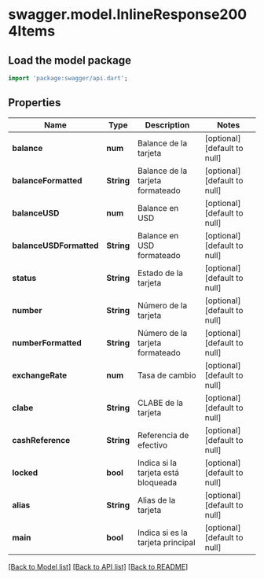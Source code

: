 # swagger.model.InlineResponse2004Items

## Load the model package
```dart
import 'package:swagger/api.dart';
```

## Properties
Name | Type | Description | Notes
------------ | ------------- | ------------- | -------------
**balance** | **num** | Balance de la tarjeta | [optional] [default to null]
**balanceFormatted** | **String** | Balance de la tarjeta formateado | [optional] [default to null]
**balanceUSD** | **num** | Balance en USD | [optional] [default to null]
**balanceUSDFormatted** | **String** | Balance en USD formateado | [optional] [default to null]
**status** | **String** | Estado de la tarjeta | [optional] [default to null]
**number** | **String** | Número de la tarjeta | [optional] [default to null]
**numberFormatted** | **String** | Número de la tarjeta formateado | [optional] [default to null]
**exchangeRate** | **num** | Tasa de cambio | [optional] [default to null]
**clabe** | **String** | CLABE de la tarjeta | [optional] [default to null]
**cashReference** | **String** | Referencia de efectivo | [optional] [default to null]
**locked** | **bool** | Indica si la tarjeta está bloqueada | [optional] [default to null]
**alias** | **String** | Alias de la tarjeta | [optional] [default to null]
**main** | **bool** | Indica si es la tarjeta principal | [optional] [default to null]

[[Back to Model list]](../README.md#documentation-for-models) [[Back to API list]](../README.md#documentation-for-api-endpoints) [[Back to README]](../README.md)


